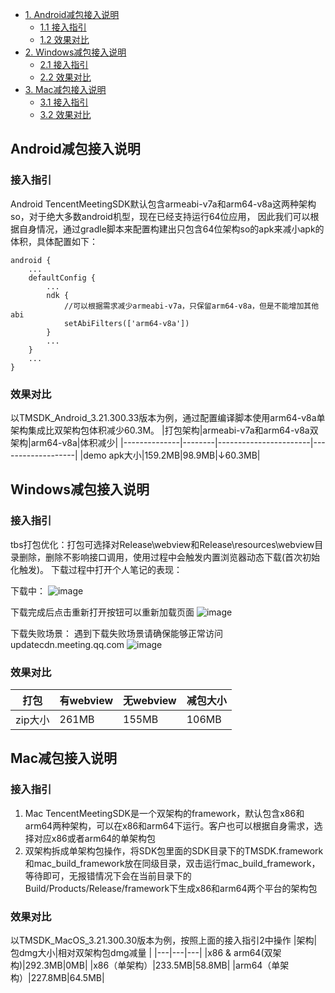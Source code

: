 - [1. Android减包接入说明](#Android减包接入说明)
    * [1.1 接入指引](#接入指引)
    * [1.2 效果对比](#效果对比)
- [2. Windows减包接入说明](#Windows减包接入说明)
    * [2.1 接入指引](#接入指引-1)
    * [2.2 效果对比](#效果对比-1)
- [3. Mac减包接入说明](#Mac减包接入说明)
    * [3.1 接入指引](#接入指引-2)
    * [3.2 效果对比](#效果对比-2)

## Android减包接入说明
### 接入指引
Android TencentMeetingSDK默认包含armeabi-v7a和arm64-v8a这两种架构so，对于绝大多数android机型，现在已经支持运行64位应用， 因此我们可以根据自身情况，通过gradle脚本来配置构建出只包含64位架构so的apk来减小apk的体积，具体配置如下：
```
android {
    ...
    defaultConfig {
        ...
        ndk {
            //可以根据需求减少armeabi-v7a，只保留arm64-v8a，但是不能增加其他abi
            setAbiFilters(['arm64-v8a'])
        }
        ...
    }
    ...
}

```

### 效果对比
以TMSDK_Android_3.21.300.33版本为例，通过配置编译脚本使用arm64-v8a单架构集成比双架构包体积减少60.3M。
|打包架构|armeabi-v7a和arm64-v8a双架构|arm64-v8a|体积减少|
|--------------|--------|-----------------------|-------------------|
|demo apk大小|159.2MB|98.9MB|↓60.3MB|



## Windows减包接入说明
### 接入指引
tbs打包优化：打包可选择对Release\webview和Release\resources\webview目录删除，删除不影响接口调用，使用过程中会触发内置浏览器动态下载(首次初始化触发)。
下载过程中打开个人笔记的表现：

   下载中：
   ![image](https://github.com/Tencent-Meeting/TencentMeetingSDK/assets/15232387/01590d36-b882-4f50-b7eb-a7c8e52e9f6c)

   下载完成后点击重新打开按钮可以重新加载页面
   ![image](https://github.com/Tencent-Meeting/TencentMeetingSDK/assets/15232387/cfd4db1f-3707-4286-b27c-aad6d0702313)

   下载失败场景： 遇到下载失败场景请确保能够正常访问updatecdn.meeting.qq.com
   ![image](https://github.com/Tencent-Meeting/TencentMeetingSDK/assets/15232387/8059d96a-01e5-4bd0-824e-e4b5143f3fb8)


### 效果对比
| 打包    | 有webview | 无webview | 减包大小 |
|-------|----------|----------|--|
| zip大小 | 261MB    | 155MB    | 106MB |



## Mac减包接入说明
### 接入指引
1. Mac TencentMeetingSDK是一个双架构的framework，默认包含x86和arm64两种架构，可以在x86和arm64下运行。客户也可以根据自身需求，选择对应x86或者arm64的单架构包
2. 双架构拆成单架构包操作，将SDK包里面的SDK目录下的TMSDK.framework和mac_build_framework放在同级目录，双击运行mac_build_framework，等待即可，无报错情况下会在当前目录下的Build/Products/Release/framework下生成x86和arm64两个平台的架构包

### 效果对比
以TMSDK_MacOS_3.21.300.30版本为例，按照上面的接入指引2中操作
|架构|包dmg大小|相对双架构包dmg减量 |
|---|---|---|
|x86 & arm64(双架构)|292.3MB|0MB|
|x86（单架构）|233.5MB|58.8MB|
|arm64（单架构）|227.8MB|64.5MB|

